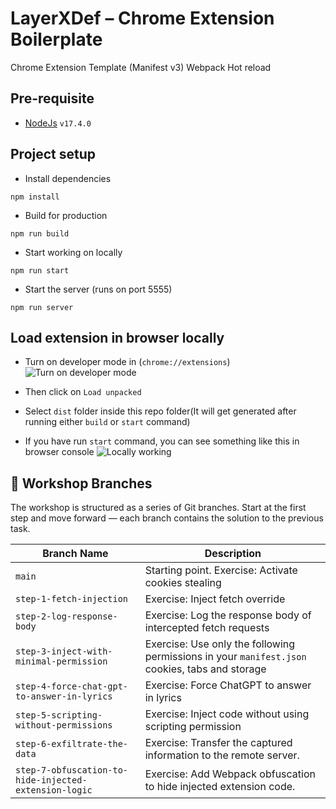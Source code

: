 # LayerXDef – Chrome Extension Boilerplate

Chrome Extension Template (Manifest v3) Webpack Hot reload

## Pre-requisite

- [NodeJs](https://nodejs.org/) `v17.4.0`

## Project setup

- Install dependencies

```
npm install
```

- Build for production

```
npm run build
```

- Start working on locally

```
npm run start
```

- Start the server (runs on port 5555)

```
npm run server
```

## Load extension in browser locally

- Turn on developer mode in (`chrome://extensions`)
  ![Turn on developer mode](images/devmode.png)

- Then click on `Load unpacked`
- Select `dist` folder inside this repo folder(It will get generated after running either `build` or `start` command)

- If you have run `start` command, you can see something like this in browser console
  ![Locally working](images/loaded.png)


## 🧭 Workshop Branches

The workshop is structured as a series of Git branches. Start at the first step and move forward — each branch contains the solution to the previous task.

| Branch Name | Description |
|-------------|-------------|
| `main` | Starting point. Exercise: Activate cookies stealing |
| `step-1-fetch-injection` | Exercise: Inject fetch override |
| `step-2-log-response-body` | Exercise: Log the response body of intercepted fetch requests |
| `step-3-inject-with-minimal-permission` | Exercise: Use only the following permissions in your `manifest.json` cookies, tabs and storage  |
| `step-4-force-chat-gpt-to-answer-in-lyrics` | Exercise: Force ChatGPT to answer in lyrics |
| `step-5-scripting-without-permissions` | Exercise: Inject code without using scripting permission |
| `step-6-exfiltrate-the-data` | Exercise: Transfer the captured information to the remote server. |
| `step-7-obfuscation-to-hide-injected-extension-logic` | Exercise: Add Webpack obfuscation to hide injected extension code. |